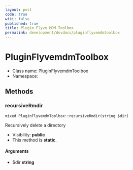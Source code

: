```yaml
---
layout: post
code: true
wiki: false
published: true
title: Plugin Flyve MDM Toolbox
permalink: development/devdocs/pluginflyvemdmtoolbox
---
```


PluginFlyvemdmToolbox
===============






* Class name: PluginFlyvemdmToolbox
* Namespace: 







Methods
-------


### recursiveRmdir

    mixed PluginFlyvemdmToolbox::recursiveRmdir(string $dir)

Recursively delete a directory



* Visibility: **public**
* This method is **static**.


#### Arguments
* $dir **string**


